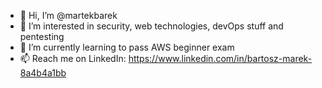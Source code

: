 - 👋 Hi, I’m @martekbarek
- 👀 I’m interested in security, web technologies, devOps stuff and pentesting
- 🌱 I’m currently learning to pass AWS beginner exam
- 📫 Reach me on LinkedIn: https://www.linkedin.com/in/bartosz-marek-8a4b4a1bb

<!---
martekbarek/martekbarek is a ✨ special ✨ repository because its `README.md` (this file) appears on your GitHub profile.
You can click the Preview link to take a look at your changes.
--->
